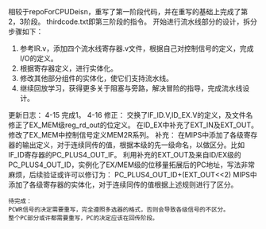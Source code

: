 相较于repoForCPUDeisn，重写了第一阶段代码，并在重写的基础上完成了第2，3阶段。
thirdcode.txt即第三阶段的指令。
开始进行流水线部分的设计，拆分步骤如下：
1. 参考IR.v，添加四个流水线寄存器.v文件，根据自己对控制信号的定义，完成I/O的定义。
2. 根据寄存器定义，进行实体化。
3. 修改其他部分组件的实体化，使它们支持流水线。
4. 继续回放学习，获得更多关于阻塞与旁路，解决冒险的指导，完成流水线设计。

更新日志：
4-15 完成1。
4-16 
    修正：
	交换了IF_ID.V,ID_EX.V的定义，及文件名
	修正了EX_MEM级reg_rd_out的位定义。
    在ID_EX中补充了EXT_IN及EXT_OUT。
    修改了EX_MEM中控制信号定义MEM2R系列。
    补充：
    在MIPS中添加了各级寄存器的输出定义，对于连续同传的值，根据本级的先一级命名，以做区分。比如IF_ID寄存器的PC_PLUS4_OUT_IF。
    利用补充的EXT_OUT及来自ID/EX级的PC_PLUS4_OUT_ID，实例化了EX/MEM级的位移量拓展后的PC地址，写法非常麻烦，后续验证或许可以修订为：
        PC_PLUS4_OUT_ID+(EXT_OUT<<2)
    MIPS中添加了各级寄存器的实体化，对于连续同传的值根据上述规则进行了区分。

    待完成：
    PCWR信号的决定需要重写，完全遵照多选器的格式，否则会导致各级信号的不区分。
    整个PC部分或许都需要重写，PC的决定应该在回传阶段。
    

